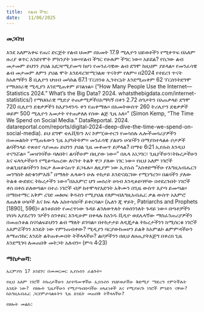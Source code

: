 ```yaml
---
title:  የልብ ችግር
date:   11/06/2025
---
```


### መጋበዝ

እንደ አለምአቀፍ የጤና ድርጅት የልብ ህመም በአመት 17.9 ሚሊዮን ህይወቶችን የሚቀጥፍ በአለም ዙሪያ ቁጥር አንድየሞት ምክንያት ነው።የልብ ችግር የሁሉም ችግር ነው። አይደል? የስጋው ልብ መታመም ይህንን ያህል አደጋየሚያመጣ ከሆነ የመንፈሳዊው ልብ ደግሞ ከዚህም ያይላል። የመንፈሳዊ ልብ መታመም ለምን ያህል ሞት እንደዳረገየሚገልጽ  ጥናትም የለም።
በ2024 የተደረገ ጥናት ከአለማችን 8 ቢሊዮን ህዝብ መካከል 67.1 ፕርሰንቱ ኢንተርኔት እንደሚጠቀም 62 ፕርሰንትደግሞ የማህበራዊ ሚዲያን እንደሚጠቀም ይገልፃል። (“How Many People Use the Internet—Statistics 2024.” What’s the Big Data? 2024. whatsthebigdata.com/internet-statistics/) የማህበራዊ ሚድያ ተጠቃሚዎችበአማካኝ በቀን 2.72 ሰዓታትን በአጠቃላይ ደግሞ 720 ቢሊዮን ደቂቃዎችን ከእያንዳንዱ ቀን የጠቀማሉ። በአመትውስጥ 260 ትሪሊዮን ደቂቃዎች ወይም 500 ሚሊዮን አመታት የተጠቃለለ የሰው ልጅ ጊዜ አለ።” (Simon Kemp, “The Time We Spend on Social Media.” DataReportal. 2024. datareportal.com/reports/digital-2024-deep-dive-the-time-we-spend-on-social-media). ይህ ደግሞ ቴሌቪዥን እና ኮምፒውተርን የመሳሰሉ ሌሎችመሳሪያዎችን በመመልከት የሚጠፋውን ጊዜ አያካትትም። መንፈሳዊ ያልሆኑ ሀሳቦችን በማያስተላልፉ ቦታዎች ልባችንላይ ተጽዕኖ ሳያመጡ ይህንን ያህል ጊዜ መቀመጥ ይቻላል?
በማቴ 6፡21 ኢየሱስ እንዲህ ተናግሯል። “መዝገባችሁ ባለበት፣ ልባችሁም በዚያው ነው።” በሌላ አነጋገር፣ ጊዜያችሁን፣ትኩረታችሁን እና ፍላጎታችሁን የሚቆጣጠረው ለናንተ ትልቅ ዋጋ ያለው ነገር ነው። የዚህ አለም ነገሮች ሁልጊዜየልባችንን ከፍታ ለመቆናጠጥ ይጋፋሉ። ለዚያም ነው ኢየሱስ “አስቀድማችሁ የእግዚአብሔርን መንግስት ፅድቁንምእሹ” በማለት ሌላውን ሁሉ ተከታይ እንድናደርገው የሚነግረን። በልባችን ያለው ትልቁ ውድድር ትኩረታችን ነው።“በአእምሮ ህግ መሰረት ሀሳብ እንዲቆይባቸው በተደረጉበት ነገሮች ቀስ በቀስ ይለወጣል። በተራ ነገሮች ብቻ ከተሞላየእድገት አቅሙን በጊዜ ውስጥ እያጣ ይመጣል። በማስተማር አቅም ረገድ መፅሀፍ ቅዱስን የሚያህል የለም።በእግዚአብሔር ቃል ውስጥ አእምሮ ለጠለቁ ሀሳቦች እና ከፍ ላሉ አስተሳሰቦች ይቀርባል። (ኤለን ጂ ዋይት, Patriarchs and Prophets [1890], 596)። ልንቆይበት የመረጥነው ጉዳይ ልንለወጥለት የወሰንንለት ጉዳይ ነው። በጣቶቻችን ነካነካ እያደረግን ገፆችን ስንቀይር እንዲሁም በቀላሉ ከአንዱ ቪዲዮ ወደሌላኛው ማስፈንጠሪያዎችን በመጠንቆል ስናሳልፍይህንን ልብ ማለት ይገባል።
በተከታታይ ለዲጂታል ትኩረታችንን ከሚሰርቁ ነገሮች አእምሯችንን እንዴት ነው የምንጠብቀው? ሚዲያን ባርያውከመሆን ይልቅ ከአምልኮ ልምምዳችሁን ለማጠንከር እንዴት ልትጠቀሙበት ትችላላችሁ? ልቦቻችንን በዚህ ለሀጢያትእጅግ በቀረበ ጊዜ እንደሚገባ ለመጠበቅ መትጋት አለብን። (ምሳ 4፡23)

### ማስታወሻ:

`ኤርምያስ 17 እንደገና በመመርመር ኢየሱስን ፈልጉት።`
 
`የዚህ አለም ነገሮች ትኩረታችሁን እየተሻሙዋችሁ ኢየሱስን የህይወታችሁ ቅድሚያ ማድረግ የምትችሉት እንዴት ነው?
` 
`የፀሎት ጊዜያችሁን የሚያጣብቡባችሁ ሀላፊነቶች እና የሚያዘናጉ ነገሮች ምንድን ናቸው? ከእግዚአብሔር ጋርየምታሳልፉትን ጊዜ እንዴት መጠበቅ ትችላላችሁ?`
 
`የፀሎት መልስ:`
